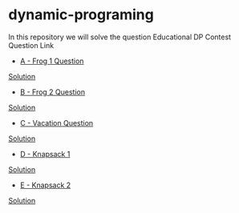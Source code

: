 # dynamic-programing
In this repository we will solve the question Educational DP Contest
Question Link
- [A - Frog 1 Question](https://atcoder.jp/contests/dp/tasks/dp_a)
    
 [Solution](https://github.com/satyampgt4/dynamic-programing/blob/main/A%20_Frog1%20.cpp)
 - [B - Frog 2 Question](https://atcoder.jp/contests/dp/tasks/dp_b)
    
 [Solution](https://github.com/satyampgt4/dynamic-programing/blob/main/B%20_%20Frog2%20.cpp)
  - [C - Vacation Question](https://atcoder.jp/contests/dp/tasks/dp_c)
    
 [Solution](https://github.com/satyampgt4/dynamic-programing/blob/main/C%20_Vacation.cpp)
 - [D - Knapsack 1](https://atcoder.jp/contests/dp/tasks/dp_d)
    
 [Solution](https://github.com/satyampgt4/dynamic-programing/blob/main/D%20_Knapsack1.cpp)
 - [E - Knapsack 2](https://atcoder.jp/contests/dp/tasks/dp_e)
    
 [Solution](https://github.com/satyampgt4/dynamic-programing/blob/main/E%20_Knapsack2.cpp)
 
